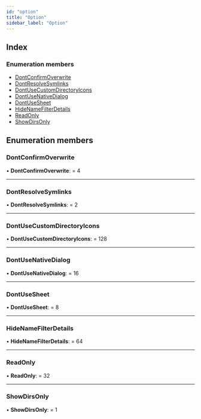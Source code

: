 ```yaml
---
id: "option"
title: "Option"
sidebar_label: "Option"
---
```


## Index

### Enumeration members

* [DontConfirmOverwrite](option.md#dontconfirmoverwrite)
* [DontResolveSymlinks](option.md#dontresolvesymlinks)
* [DontUseCustomDirectoryIcons](option.md#dontusecustomdirectoryicons)
* [DontUseNativeDialog](option.md#dontusenativedialog)
* [DontUseSheet](option.md#dontusesheet)
* [HideNameFilterDetails](option.md#hidenamefilterdetails)
* [ReadOnly](option.md#readonly)
* [ShowDirsOnly](option.md#showdirsonly)

## Enumeration members

###  DontConfirmOverwrite

• **DontConfirmOverwrite**: = 4

___

###  DontResolveSymlinks

• **DontResolveSymlinks**: = 2

___

###  DontUseCustomDirectoryIcons

• **DontUseCustomDirectoryIcons**: = 128

___

###  DontUseNativeDialog

• **DontUseNativeDialog**: = 16

___

###  DontUseSheet

• **DontUseSheet**: = 8

___

###  HideNameFilterDetails

• **HideNameFilterDetails**: = 64

___

###  ReadOnly

• **ReadOnly**: = 32

___

###  ShowDirsOnly

• **ShowDirsOnly**: = 1
